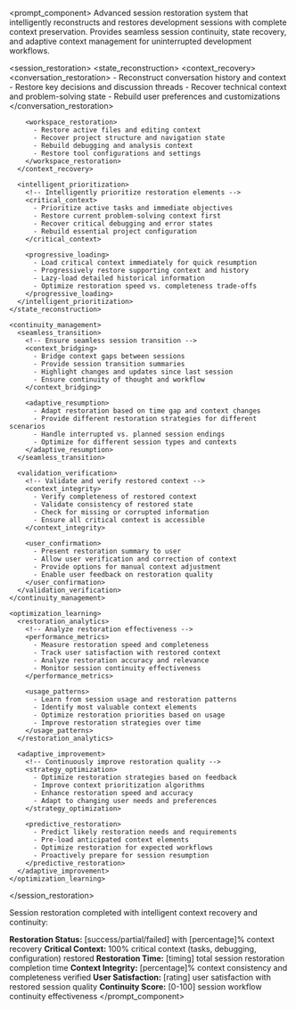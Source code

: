 <prompt_component>
  <step name="Session Restoration and Continuity">
    <description>
Advanced session restoration system that intelligently reconstructs and restores development sessions with complete context preservation. Provides seamless session continuity, state recovery, and adaptive context management for uninterrupted development workflows.
    </description>
  </step>

  <session_restoration>
    <state_reconstruction>
      <context_recovery>
        <!-- Restore complete session context -->
        <conversation_restoration>
          - Reconstruct conversation history and context
          - Restore key decisions and discussion threads
          - Recover technical context and problem-solving state
          - Rebuild user preferences and customizations
        </conversation_restoration>
        
        <workspace_restoration>
          - Restore active files and editing context
          - Recover project structure and navigation state
          - Rebuild debugging and analysis context
          - Restore tool configurations and settings
        </workspace_restoration>
      </context_recovery>
      
      <intelligent_prioritization>
        <!-- Intelligently prioritize restoration elements -->
        <critical_context>
          - Prioritize active tasks and immediate objectives
          - Restore current problem-solving context first
          - Recover critical debugging and error states
          - Rebuild essential project configuration
        </critical_context>
        
        <progressive_loading>
          - Load critical context immediately for quick resumption
          - Progressively restore supporting context and history
          - Lazy-load detailed historical information
          - Optimize restoration speed vs. completeness trade-offs
        </progressive_loading>
      </intelligent_prioritization>
    </state_reconstruction>
    
    <continuity_management>
      <seamless_transition>
        <!-- Ensure seamless session transition -->
        <context_bridging>
          - Bridge context gaps between sessions
          - Provide session transition summaries
          - Highlight changes and updates since last session
          - Ensure continuity of thought and workflow
        </context_bridging>
        
        <adaptive_resumption>
          - Adapt restoration based on time gap and context changes
          - Provide different restoration strategies for different scenarios
          - Handle interrupted vs. planned session endings
          - Optimize for different session types and contexts
        </adaptive_resumption>
      </seamless_transition>
      
      <validation_verification>
        <!-- Validate and verify restored context -->
        <context_integrity>
          - Verify completeness of restored context
          - Validate consistency of restored state
          - Check for missing or corrupted information
          - Ensure all critical context is accessible
        </context_integrity>
        
        <user_confirmation>
          - Present restoration summary to user
          - Allow user verification and correction of context
          - Provide options for manual context adjustment
          - Enable user feedback on restoration quality
        </user_confirmation>
      </validation_verification>
    </continuity_management>
    
    <optimization_learning>
      <restoration_analytics>
        <!-- Analyze restoration effectiveness -->
        <performance_metrics>
          - Measure restoration speed and completeness
          - Track user satisfaction with restored context
          - Analyze restoration accuracy and relevance
          - Monitor session continuity effectiveness
        </performance_metrics>
        
        <usage_patterns>
          - Learn from session usage and restoration patterns
          - Identify most valuable context elements
          - Optimize restoration priorities based on usage
          - Improve restoration strategies over time
        </usage_patterns>
      </restoration_analytics>
      
      <adaptive_improvement>
        <!-- Continuously improve restoration quality -->
        <strategy_optimization>
          - Optimize restoration strategies based on feedback
          - Improve context prioritization algorithms
          - Enhance restoration speed and accuracy
          - Adapt to changing user needs and preferences
        </strategy_optimization>
        
        <predictive_restoration>
          - Predict likely restoration needs and requirements
          - Pre-load anticipated context elements
          - Optimize restoration for expected workflows
          - Proactively prepare for session resumption
        </predictive_restoration>
      </adaptive_improvement>
    </optimization_learning>
  </session_restoration>

  <o>
Session restoration completed with intelligent context recovery and continuity:

**Restoration Status:** [success/partial/failed] with [percentage]% context recovery
**Critical Context:** 100% critical context (tasks, debugging, configuration) restored
**Restoration Time:** [timing] total session restoration completion time
**Context Integrity:** [percentage]% context consistency and completeness verified
**User Satisfaction:** [rating] user satisfaction with restored session quality
**Continuity Score:** [0-100] session workflow continuity effectiveness
  </o>
</prompt_component> 